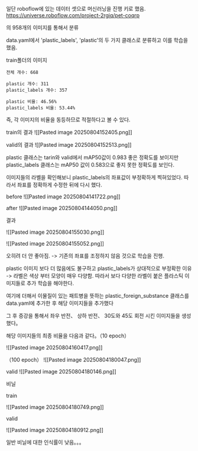 일단 roboflow에 있는 데이터 셋으로 머신러닝을 진행 키로 했음.
https://universe.roboflow.com/project-2rgiq/pet-coqrp

의 958개의 이미지를 통해서 분류

data.yaml에서 'plastic_labels', 'plastic'의 두 가지 클래스로 분류하고 이를 학습을 했음.


train폴더의 이미지
```
전체 개수: 668 

plastic 개수: 311 
plastic_labels 개수: 357 

plastic 비율: 46.56% 
plastic_labels 비율: 53.44%
```
즉, 각 이미지의 비율을 동등하므로 적절하다고 볼 수 있다.


train의 결과
![[Pasted image 20250804152405.png]]

valid의 결과
![[Pasted image 20250804152513.png]]



plastic 클래스는 tarin와 valid에서 mAP50값이 0.983 좋은 정확도를 보이지만 plastic_labels 클래스는 mAP50 값이 0.583으로 좋지 못한 정확도를 보인다.


이미지들의 라벨을 확인해보니 plastic_labels의 좌표값이 부정확하게 찍혀있었다. 따라서 좌표를 정확하게 수정한 뒤에 다시 했다.

before
![[Pasted image 20250804141722.png]]




after
![[Pasted image 20250804144050.png]]




결과

![[Pasted image 20250804155030.png]]

![[Pasted image 20250804155052.png]]

오히려 더 안 좋아짐. -> 기존의 좌표를 조정하지 않음 것으로 학습을 진행.











 plastic 이미지 보다 더 많음에도 불구하고 plastic_labels가 상대적으로 부정확한 이유 ->  라벨은 색상 부터 모양이 매우 다양함. 따라서 보다 다양한 라벨이 붙은 플라스틱 이미지들로 추가 학습을 해야한다.







여기에 더해서 이물질이 있는 패트병을 뜻하는 plastic_foreign_substance 클래스를 data.yaml에 추가한 후 해당 이미지들을 추가했다


그 후 증강을 통해서 좌우 반전、 상하 반전、 30도와 45도 회전 시킨 이미지들을 생성했다。


해당 이미지들의 최종 비율을 다음과 같다。（10 epoch）


![[Pasted image 20250804160417.png]]


（100 epoch）
![[Pasted image 20250804180047.png]]



valid
![[Pasted image 20250804180146.png]]














비닐 

train

![[Pasted image 20250804180749.png]]


valid

![[Pasted image 20250804180912.png]]


일반 비닐에 대한 인식률이 낮음。。。